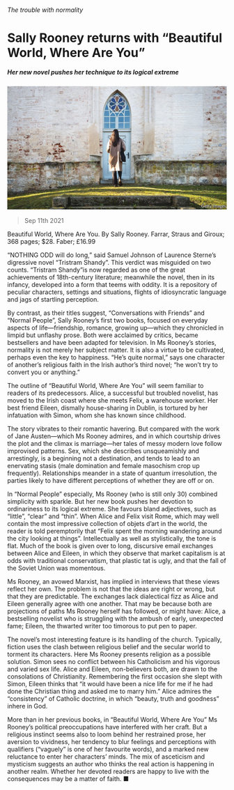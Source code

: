 ###### The trouble with normality

# Sally Rooney returns with “Beautiful World, Where Are You” 

##### Her new novel pushes her technique to its logical extreme 

![image](images/20210911_BKP001_0.jpg) 

> Sep 11th 2021 

Beautiful World, Where Are You. By Sally Rooney. Farrar, Straus and Giroux; 368 pages; $28. Faber; £16.99

“NOTHING ODD will do long,” said Samuel Johnson of Laurence Sterne’s digressive novel “Tristram Shandy”. This verdict was misguided on two counts. “Tristram Shandy”is now regarded as one of the great achievements of 18th-century literature; meanwhile the novel, then in its infancy, developed into a form that teems with oddity. It is a repository of peculiar characters, settings and situations, flights of idiosyncratic language and jags of startling perception.


By contrast, as their titles suggest, “Conversations with Friends” and “Normal People”, Sally Rooney’s first two books, focused on everyday aspects of life—friendship, romance, growing up—which they chronicled in limpid but unflashy prose. Both were acclaimed by critics, became bestsellers and have been adapted for television. In Ms Rooney’s stories, normality is not merely her subject matter. It is also a virtue to be cultivated, perhaps even the key to happiness. “He’s quite normal,” says one character of another’s religious faith in the Irish author’s third novel; “he won’t try to convert you or anything.”

The outline of “Beautiful World, Where Are You” will seem familiar to readers of its predecessors. Alice, a successful but troubled novelist, has moved to the Irish coast where she meets Felix, a warehouse worker. Her best friend Eileen, dismally house-sharing in Dublin, is tortured by her infatuation with Simon, whom she has known since childhood.

The story vibrates to their romantic havering. But compared with the work of Jane Austen—which Ms Rooney admires, and in which courtship drives the plot and the climax is marriage—her tales of messy modern love follow improvised patterns. Sex, which she describes unsqueamishly and arrestingly, is a beginning not a destination, and tends to lead to an enervating stasis (male domination and female masochism crop up frequently). Relationships meander in a state of quantum irresolution, the parties likely to have different perceptions of whether they are off or on.

In “Normal People” especially, Ms Rooney (who is still only 30) combined simplicity with sparkle. But her new book pushes her devotion to ordinariness to its logical extreme. She favours bland adjectives, such as “little”, “clear” and “thin”. When Alice and Felix visit Rome, which may well contain the most impressive collection of objets d’art in the world, the reader is told peremptorily that “Felix spent the morning wandering around the city looking at things”. Intellectually as well as stylistically, the tone is flat. Much of the book is given over to long, discursive email exchanges between Alice and Eileen, in which they observe that market capitalism is at odds with traditional conservatism, that plastic tat is ugly, and that the fall of the Soviet Union was momentous.

Ms Rooney, an avowed Marxist, has implied in interviews that these views reflect her own. The problem is not that the ideas are right or wrong, but that they are predictable. The exchanges lack dialectical fizz as Alice and Eileen generally agree with one another. That may be because both are projections of paths Ms Rooney herself has followed, or might have: Alice, a bestselling novelist who is struggling with the ambush of early, unexpected fame; Eileen, the thwarted writer too timorous to put pen to paper.

The novel’s most interesting feature is its handling of the church. Typically, fiction uses the clash between religious belief and the secular world to torment its characters. Here Ms Rooney presents religion as a possible solution. Simon sees no conflict between his Catholicism and his vigorous and varied sex life. Alice and Eileen, non-believers both, are drawn to the consolations of Christianity. Remembering the first occasion she slept with Simon, Eileen thinks that “it would have been a nice life for me if he had done the Christian thing and asked me to marry him.” Alice admires the “consistency” of Catholic doctrine, in which “beauty, truth and goodness” inhere in God.

More than in her previous books, in “Beautiful World, Where Are You” Ms Rooney’s political preoccupations have interfered with her craft. But a religious instinct seems also to loom behind her restrained prose, her aversion to vividness, her tendency to blur feelings and perceptions with qualifiers (“vaguely” is one of her favourite words), and a marked new reluctance to enter her characters’ minds. The mix of asceticism and mysticism suggests an author who thinks the real action is happening in another realm. Whether her devoted readers are happy to live with the consequences may be a matter of faith. ■

